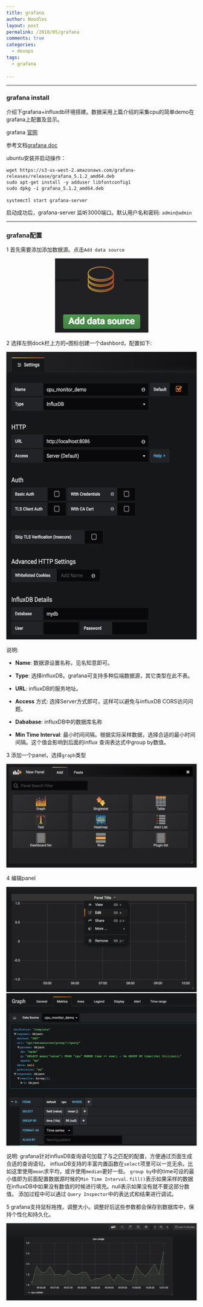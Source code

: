 ```yaml
---
title: grafana
author: Noodles
layout: post
permalink: /2018/05/grafana
comments: true
categories:
  - devops
tags:
  - grafana
  
---
```


<!--more-->

 ---------------------------------------------------

### grafana install

  介绍下grafana+influxdb环境搭建。数据采用上篇介绍的采集cpu的简单demo在grafana上配置及显示。


  grafana [官网](https://grafana.com)

  参考文档[grafana doc](http://docs.grafana.org/)

  ubuntu安装并启动操作：

    wget https://s3-us-west-2.amazonaws.com/grafana-releases/release/grafana_5.1.2_amd64.deb
    sudo apt-get install -y adduser libfontconfig1
    sudo dpkg -i grafana_5.1.2_amd64.deb

    systemctl start grafana-server

  启动成功后，grafana-server 监听3000端口。默认用户名和密码: `admin@admin`

--------------------------------------------------

### grafana配置

  1 首先需要添加添加数据源。点击`Add data source`

  <center><img src="/images/dev_ops/grafana/add_data_src.png"></center>

  2 选择左侧dock栏上方的`+`图标创建一个dashbord，配置如下:

  <center><img src="/images/dev_ops/grafana/dashboard_setting.png" width="600" height="760"></center>

  说明:

  - **Name**: 数据源设置名称，见名知意即可。
  - **Type**: 选择influxDB。grafana可支持多种后端数据源，其它类型在此不表。
  
  - **URL**: influxDB的服务地址。
  - **Access** 方式: 选择Server方式即可，这样可以避免与influxDB CORS访问问题。

  - **Dababase**: influxDB中的数据库名称
  - **Min Time Interval**: 最小时间间隔。根据实际采样数据，选择合适的最小时间间隔。这个值会影响到后面的influx 查询表达式中group by数值。

  3 添加一个panel，选择`graph`类型
  <center><img src="/images/dev_ops/grafana/add_panel.png"></center>

  4 编辑panel
  <center><img src="/images/dev_ops/grafana/panel_edit.png"></center>
  <center><img src="/images/dev_ops/grafana/panel_metrics.png"></center>

  说明:
  grafana针对influxDB查询语句加载了与之匹配的配置，方便通过页面生成合适的查询语句。
  influxDB支持的丰富内置函数在`select`项里可以一览无余。比如这里使用`mean`求平均，或许使用`median`更好一些。
  `group by`中的time可设的最小值即为前面配置数据源时候的`Min Time Interval`.
  `fill()`表示如果采样的数据在influxDB中如果没有数值的时候进行填充。null表示如果没有就不要这部分数值。
  添加过程中可以通过 `Query Inspector`中的表达式和结果进行调试。

  5 grafana支持鼠标拖拽，调整大小。调整好后这些参数都会保存到数据库中，保持个性化和持久化。
  <center><img src="/images/dev_ops/grafana/cpu_usage.png"></center>


